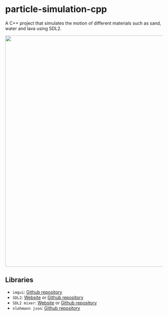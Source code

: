 # particle-simulation-cpp

A C++ project that simulates the motion of different materials such as sand, water and lava using SDL2.

<p align="center">
  <img src="https://github.com/AlexandreAero/particle-simulation-cpp/assets/66020831/423f1891-3521-4a0d-8a6f-264e16b4664b" width="738px" />
</p>

## Libraries
- ``imgui``: [Github repository](https://github.com/ocornut/imgui)
- ``SDL2``: [Website](https://www.libsdl.org/) or [Github repository](https://github.com/libsdl-org/SDL)
- ``SDL2 mixer``: [Website](https://www.libsdl.org/projects/mixer/) or [Github repository](https://github.com/libsdl-org/SDL_mixer)
- ``nlohmann json``: [Github repository](https://github.com/nlohmann/json)

